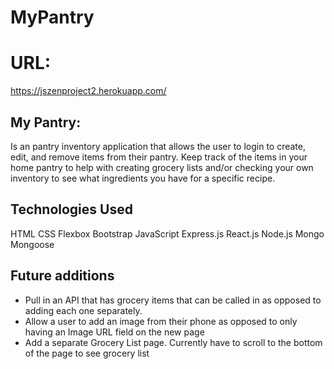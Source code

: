# MyPantry

# URL: 

https://jszenproject2.herokuapp.com/
## My Pantry:
Is an pantry inventory application that allows the user to login to create, edit, and remove items from their pantry. Keep track of the items in your home pantry to help with creating grocery lists and/or checking your own inventory to see what ingredients you have for a specific recipe.

## Technologies Used
HTML
CSS Flexbox
Bootstrap
JavaScript
Express.js
React.js
Node.js
Mongo
Mongoose


## Future additions
- Pull in an API that has grocery items that can be called in as opposed to adding each one separately.
- Allow a user to add an image from their phone as opposed to only having an Image URL field on the new page
- Add a separate Grocery List page.  Currently have to scroll to the bottom of the page to see grocery list

